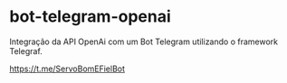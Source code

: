 # bot-telegram-openai
Integração da API OpenAi com um Bot Telegram utilizando o framework Telegraf.

https://t.me/ServoBomEFielBot
